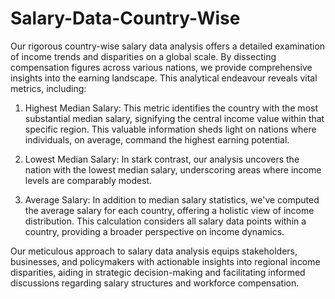 # Salary-Data-Country-Wise


Our rigorous country-wise salary data analysis offers a detailed examination of income trends and disparities on a global scale. By dissecting compensation figures across various nations, we provide comprehensive insights into the earning landscape. This analytical endeavour reveals vital metrics, including:

1. Highest Median Salary: This metric identifies the country with the most substantial median salary, signifying the central income value within that specific region. This valuable information sheds light on nations where individuals, on average, command the highest earning potential.

2. Lowest Median Salary: In stark contrast, our analysis uncovers the nation with the lowest median salary, underscoring areas where income levels are comparably modest.

3. Average Salary: In addition to median salary statistics, we've computed the average salary for each country, offering a holistic view of income distribution. This calculation considers all salary data points within a country, providing a broader perspective on income dynamics.

Our meticulous approach to salary data analysis equips stakeholders, businesses, and policymakers with actionable insights into regional income disparities, aiding in strategic decision-making and facilitating informed discussions regarding salary structures and workforce compensation.

